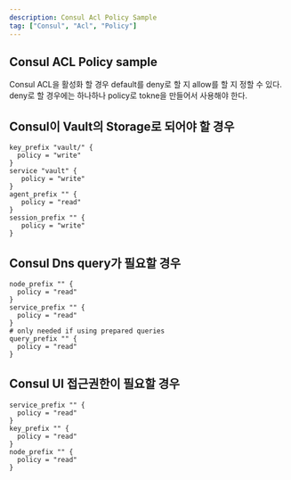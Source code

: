 ```yaml
---
description: Consul Acl Policy Sample
tag: ["Consul", "Acl", "Policy"]
---
```


## Consul ACL Policy sample
Consul ACL을 활성화 할 경우 default를 deny로 할 지 allow를 할 지 정할 수 있다.
deny로 할 경우에는 하나하나 policy로 tokne을 만들어서 사용해야 한다.

## Consul이 Vault의 Storage로 되어야 할 경우
```
key_prefix "vault/" {
  policy = "write"
}
service "vault" {
   policy = "write"
}
agent_prefix "" {
   policy = "read"
}
session_prefix "" {
   policy = "write"
}
```

## Consul Dns query가 필요할 경우
```
node_prefix "" {
  policy = "read"
}
service_prefix "" {
  policy = "read"
}
# only needed if using prepared queries
query_prefix "" {
  policy = "read"
}
```

## Consul UI 접근권한이 필요할 경우
```
service_prefix "" {
  policy = "read"
}
key_prefix "" {
  policy = "read"
}
node_prefix "" {
  policy = "read"
}
```